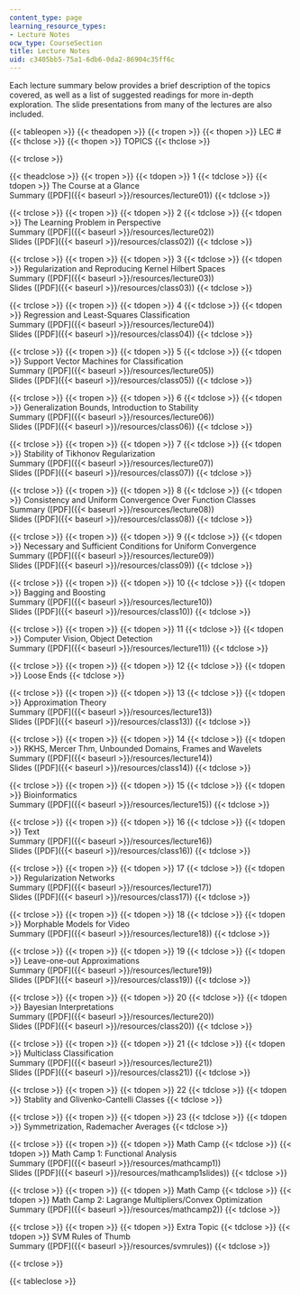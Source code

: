 ```yaml
---
content_type: page
learning_resource_types:
- Lecture Notes
ocw_type: CourseSection
title: Lecture Notes
uid: c3405bb5-75a1-6db6-0da2-86904c35ff6c
---
```


Each lecture summary below provides a brief description of the topics covered, as well as a list of suggested readings for more in-depth exploration. The slide presentations from many of the lectures are also included.

{{< tableopen >}}
{{< theadopen >}}
{{< tropen >}}
{{< thopen >}}
LEC #
{{< thclose >}}
{{< thopen >}}
TOPICS
{{< thclose >}}

{{< trclose >}}

{{< theadclose >}}
{{< tropen >}}
{{< tdopen >}}
1
{{< tdclose >}}
{{< tdopen >}}
The Course at a Glance  
Summary ([PDF]({{< baseurl >}}/resources/lecture01))
{{< tdclose >}}

{{< trclose >}}
{{< tropen >}}
{{< tdopen >}}
2
{{< tdclose >}}
{{< tdopen >}}
The Learning Problem in Perspective  
Summary ([PDF]({{< baseurl >}}/resources/lecture02))  
Slides ([PDF]({{< baseurl >}}/resources/class02))
{{< tdclose >}}

{{< trclose >}}
{{< tropen >}}
{{< tdopen >}}
3
{{< tdclose >}}
{{< tdopen >}}
Regularization and Reproducing Kernel Hilbert Spaces  
Summary ([PDF]({{< baseurl >}}/resources/lecture03))  
Slides ([PDF]({{< baseurl >}}/resources/class03))
{{< tdclose >}}

{{< trclose >}}
{{< tropen >}}
{{< tdopen >}}
4
{{< tdclose >}}
{{< tdopen >}}
Regression and Least-Squares Classification  
Summary ([PDF]({{< baseurl >}}/resources/lecture04))  
Slides ([PDF]({{< baseurl >}}/resources/class04))
{{< tdclose >}}

{{< trclose >}}
{{< tropen >}}
{{< tdopen >}}
5
{{< tdclose >}}
{{< tdopen >}}
Support Vector Machines for Classification  
Summary ([PDF]({{< baseurl >}}/resources/lecture05))  
Slides ([PDF]({{< baseurl >}}/resources/class05))
{{< tdclose >}}

{{< trclose >}}
{{< tropen >}}
{{< tdopen >}}
6
{{< tdclose >}}
{{< tdopen >}}
Generalization Bounds, Introduction to Stability  
Summary ([PDF]({{< baseurl >}}/resources/lecture06))  
Slides ([PDF]({{< baseurl >}}/resources/class06))
{{< tdclose >}}

{{< trclose >}}
{{< tropen >}}
{{< tdopen >}}
7
{{< tdclose >}}
{{< tdopen >}}
Stability of Tikhonov Regularization  
Summary ([PDF]({{< baseurl >}}/resources/lecture07))  
Slides ([PDF]({{< baseurl >}}/resources/class07))
{{< tdclose >}}

{{< trclose >}}
{{< tropen >}}
{{< tdopen >}}
8
{{< tdclose >}}
{{< tdopen >}}
Consistency and Uniform Convergence Over Function Classes  
Summary ([PDF]({{< baseurl >}}/resources/lecture08))  
Slides ([PDF]({{< baseurl >}}/resources/class08))
{{< tdclose >}}

{{< trclose >}}
{{< tropen >}}
{{< tdopen >}}
9
{{< tdclose >}}
{{< tdopen >}}
Necessary and Sufficient Conditions for Uniform Convergence  
Summary ([PDF]({{< baseurl >}}/resources/lecture09))  
Slides ([PDF]({{< baseurl >}}/resources/class09))
{{< tdclose >}}

{{< trclose >}}
{{< tropen >}}
{{< tdopen >}}
10
{{< tdclose >}}
{{< tdopen >}}
Bagging and Boosting  
Summary ([PDF]({{< baseurl >}}/resources/lecture10))  
Slides ([PDF]({{< baseurl >}}/resources/class10))
{{< tdclose >}}

{{< trclose >}}
{{< tropen >}}
{{< tdopen >}}
11
{{< tdclose >}}
{{< tdopen >}}
Computer Vision, Object Detection  
Summary ([PDF]({{< baseurl >}}/resources/lecture11))
{{< tdclose >}}

{{< trclose >}}
{{< tropen >}}
{{< tdopen >}}
12
{{< tdclose >}}
{{< tdopen >}}
Loose Ends
{{< tdclose >}}

{{< trclose >}}
{{< tropen >}}
{{< tdopen >}}
13
{{< tdclose >}}
{{< tdopen >}}
Approximation Theory  
Summary ([PDF]({{< baseurl >}}/resources/lecture13))  
Slides ([PDF]({{< baseurl >}}/resources/class13))
{{< tdclose >}}

{{< trclose >}}
{{< tropen >}}
{{< tdopen >}}
14
{{< tdclose >}}
{{< tdopen >}}
RKHS, Mercer Thm, Unbounded Domains, Frames and Wavelets  
Summary ([PDF]({{< baseurl >}}/resources/lecture14))  
Slides ([PDF]({{< baseurl >}}/resources/class14))
{{< tdclose >}}

{{< trclose >}}
{{< tropen >}}
{{< tdopen >}}
15
{{< tdclose >}}
{{< tdopen >}}
Bioinformatics  
Summary ([PDF]({{< baseurl >}}/resources/lecture15))
{{< tdclose >}}

{{< trclose >}}
{{< tropen >}}
{{< tdopen >}}
16
{{< tdclose >}}
{{< tdopen >}}
Text  
Summary ([PDF]({{< baseurl >}}/resources/lecture16))  
Slides ([PDF]({{< baseurl >}}/resources/class16))
{{< tdclose >}}

{{< trclose >}}
{{< tropen >}}
{{< tdopen >}}
17
{{< tdclose >}}
{{< tdopen >}}
Regularization Networks  
Summary ([PDF]({{< baseurl >}}/resources/lecture17))  
Slides ([PDF]({{< baseurl >}}/resources/class17))
{{< tdclose >}}

{{< trclose >}}
{{< tropen >}}
{{< tdopen >}}
18
{{< tdclose >}}
{{< tdopen >}}
Morphable Models for Video  
Summary ([PDF]({{< baseurl >}}/resources/lecture18))
{{< tdclose >}}

{{< trclose >}}
{{< tropen >}}
{{< tdopen >}}
19
{{< tdclose >}}
{{< tdopen >}}
Leave-one-out Approximations  
Summary ([PDF]({{< baseurl >}}/resources/lecture19))  
Slides ([PDF]({{< baseurl >}}/resources/class19))
{{< tdclose >}}

{{< trclose >}}
{{< tropen >}}
{{< tdopen >}}
20
{{< tdclose >}}
{{< tdopen >}}
Bayesian Interpretations  
Summary ([PDF]({{< baseurl >}}/resources/lecture20))  
Slides ([PDF]({{< baseurl >}}/resources/class20))
{{< tdclose >}}

{{< trclose >}}
{{< tropen >}}
{{< tdopen >}}
21
{{< tdclose >}}
{{< tdopen >}}
Multiclass Classification  
Summary ([PDF]({{< baseurl >}}/resources/lecture21))  
Slides ([PDF]({{< baseurl >}}/resources/class21))
{{< tdclose >}}

{{< trclose >}}
{{< tropen >}}
{{< tdopen >}}
22
{{< tdclose >}}
{{< tdopen >}}
Stablity and Glivenko-Cantelli Classes
{{< tdclose >}}

{{< trclose >}}
{{< tropen >}}
{{< tdopen >}}
23
{{< tdclose >}}
{{< tdopen >}}
Symmetrization, Rademacher Averages
{{< tdclose >}}

{{< trclose >}}
{{< tropen >}}
{{< tdopen >}}
Math Camp
{{< tdclose >}}
{{< tdopen >}}
Math Camp 1: Functional Analysis  
Summary ([PDF]({{< baseurl >}}/resources/mathcamp1))  
Slides ([PDF]({{< baseurl >}}/resources/mathcamp1slides))
{{< tdclose >}}

{{< trclose >}}
{{< tropen >}}
{{< tdopen >}}
Math Camp
{{< tdclose >}}
{{< tdopen >}}
Math Camp 2: Lagrange Multipliers/Convex Optimization  
Summary ([PDF]({{< baseurl >}}/resources/mathcamp2))
{{< tdclose >}}

{{< trclose >}}
{{< tropen >}}
{{< tdopen >}}
Extra Topic
{{< tdclose >}}
{{< tdopen >}}
SVM Rules of Thumb  
Summary ([PDF]({{< baseurl >}}/resources/svmrules))
{{< tdclose >}}

{{< trclose >}}

{{< tableclose >}}